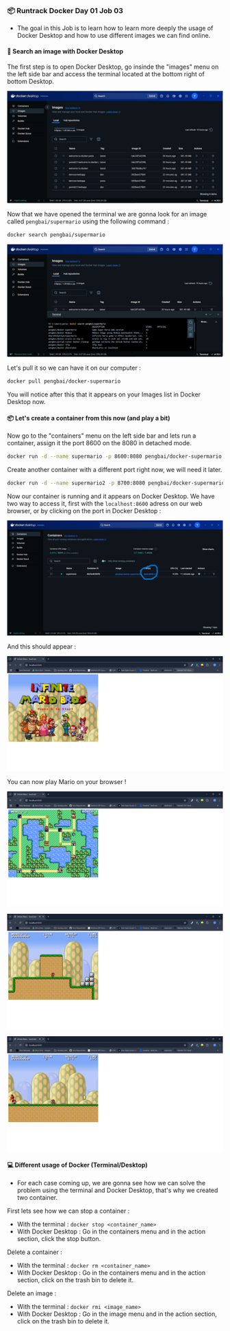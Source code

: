 ### 📦 Runtrack Docker Day 01 Job 03

* The goal in this Job is to learn how to learn more deeply the usage of Docker Desktop and how to use different images we can find online.


#### 🔎 Search an image with Docker Desktop

The first step is to open Docker Desktop, go insinde the "images" menu on the left side bar and access the terminal located at the bottom right of bottom Desktop.

![alt text](images/docker-desktop1.png)

Now that we have opened the terminal we are gonna look for an image called `pengbai/supermario` using the following command : 

```sh
docker search pengbai/supermario
```

![alt text](images/docker-desktopSearch.png)

Let's pull it so we can have it on our computer : 

```sh
docker pull pengbai/docker-supermario
```

You will notice after this that it appears on your Images list in Docker Desktop now.


#### 📦 Let's create a container from this now (and play a bit)

Now go to the "containers" menu on the left side bar and lets run a container, assign it the port 8600 on the 8080 in detached mode.

```sh
docker run -d --name supermario -p 8600:8080 pengbai/docker-supermario
```

Create another container with a different port right now, we will need it later.

```sh
docker run -d --name supermario2 -p 8700:8080 pengbai/docker-supermario
```

Now our container is running and it appears on Docker Desktop. We have two way to access it, first with the `localhost:8600` adress on our web browser, or by clicking on the port in Docker Desktop : 

![alt text](images/dd-container.png)

And this should appear : 

![alt text](images/chrome-mario.png)

You can now play Mario on your browser ! 

![alt text](images/mario-map.png)

![alt text](images/mario-move.png)

![alt text](images/mario-again.png)

#### 💻 Different usage of Docker (Terminal/Desktop)


* For each case coming up, we are gonna see how we can solve the problem using the terminal and Docker Desktop, that's why we created two container.


First lets see how we can stop a container : 
   * With the terminal : `docker stop <container_name>` 
   * With Docker Desktop : Go in the containers menu and in the action section, click the stop button.
  

Delete a container : 
   * With the terminal : `docker rm <container_name>`
   * With Docker Desktop : Go in the containers menu and in the action section, click on the trash bin to delete it.
  

Delete an image : 
   * With the terminal : `docker rmi <image_name>`
   * With Docker Desktop : Go in the image menu and in the action section, click on the trash bin to delete it.